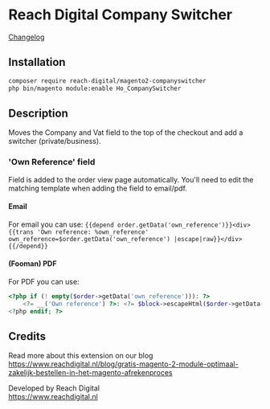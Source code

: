 # Reach Digital Company Switcher

[Changelog](CHANGELOG.md)

## Installation
```BASH
composer require reach-digital/magento2-companyswitcher
php bin/magento module:enable Ho_CompanySwitcher
```

## Description
Moves the Company and Vat field to the top of the checkout and add a switcher (private/business).

### 'Own Reference' field
Field is added to the order view page automatically. You'll need to edit the matching template when adding the field to email/pdf.

#### Email
For email you can use:
`{{depend order.getData('own_reference')}}<div>{{trans 'Own reference: %own_reference' own_reference=$order.getData('own_reference') |escape|raw}}</div>{{/depend}}`

#### (Fooman) PDF
For PDF you can use:
```PHP
<?php if (! empty($order->getData('own_reference'))): ?>
    <?= __('Own reference') ?>: <?= $block->escapeHtml($order->getData('own_reference')); ?><br/>
<?php endif; ?>
```

## Credits
Read more about this extension on our blog    
https://www.reachdigital.nl/blog/gratis-magento-2-module-optimaal-zakelijk-bestellen-in-het-magento-afrekenproces

Developed by Reach Digital  
https://www.reachdigital.nl

